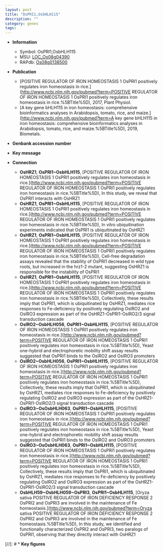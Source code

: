 ```yaml
---
layout: post
title: "OsPRI1,OsbHLH115"
description: ""
category: genes
tags: 
---
```


* **Information**  
    + Symbol: OsPRI1,OsbHLH115  
    + MSU: [LOC_Os08g04390](http://rice.uga.edu/cgi-bin/ORF_infopage.cgi?orf=LOC_Os08g04390)  
    + RAPdb: [Os08g0138500](http://rapdb.dna.affrc.go.jp/viewer/gbrowse_details/irgsp1?name=Os08g0138500)  

* **Publication**  
    + [POSITIVE REGULATOR OF IRON HOMEOSTASIS 1 OsPRI1 positively regulates iron homeostasis in rice.](http://www.ncbi.nlm.nih.gov/pubmed?term=POSITIVE REGULATOR OF IRON HOMEOSTASIS 1 OsPRI1 positively regulates iron homeostasis in rice.%5BTitle%5D), 2017, Plant Physiol.
    + [A key gene bHLH115 in iron homeostasis: comprehensive bioinformatics analyses in Arabidopsis, tomato, rice, and maize.](http://www.ncbi.nlm.nih.gov/pubmed?term=A key gene bHLH115 in iron homeostasis: comprehensive bioinformatics analyses in Arabidopsis, tomato, rice, and maize.%5BTitle%5D), 2019, Biometals.

* **Genbank accession number**  

* **Key message**  

* **Connection**  
    + __OsHRZ1__, __OsPRI1~OsbHLH115__, [POSITIVE REGULATOR OF IRON HOMEOSTASIS 1 OsPRI1 positively regulates iron homeostasis in rice.](http://www.ncbi.nlm.nih.gov/pubmed?term=POSITIVE REGULATOR OF IRON HOMEOSTASIS 1 OsPRI1 positively regulates iron homeostasis in rice.%5BTitle%5D),  In this study, we reveal that OsPRI1 interacts with OsHRZ1
    + __OsHRZ1__, __OsPRI1~OsbHLH115__, [POSITIVE REGULATOR OF IRON HOMEOSTASIS 1 OsPRI1 positively regulates iron homeostasis in rice.](http://www.ncbi.nlm.nih.gov/pubmed?term=POSITIVE REGULATOR OF IRON HOMEOSTASIS 1 OsPRI1 positively regulates iron homeostasis in rice.%5BTitle%5D),  In vitro ubiquitination experiments indicated that OsPRI1 is ubiquitinated by OsHRZ1
    + __OsHRZ1__, __OsPRI1~OsbHLH115__, [POSITIVE REGULATOR OF IRON HOMEOSTASIS 1 OsPRI1 positively regulates iron homeostasis in rice.](http://www.ncbi.nlm.nih.gov/pubmed?term=POSITIVE REGULATOR OF IRON HOMEOSTASIS 1 OsPRI1 positively regulates iron homeostasis in rice.%5BTitle%5D),  Cell-free degradation assays revealed that the stability of OsPRI1 decreased in wild type roots, but increased in the hrz1-2 mutant, suggesting OsHRZ1 is responsible for the instability of OsPRI1
    + __OsHRZ1__, __OsPRI1~OsbHLH115__, [POSITIVE REGULATOR OF IRON HOMEOSTASIS 1 OsPRI1 positively regulates iron homeostasis in rice.](http://www.ncbi.nlm.nih.gov/pubmed?term=POSITIVE REGULATOR OF IRON HOMEOSTASIS 1 OsPRI1 positively regulates iron homeostasis in rice.%5BTitle%5D),  Collectively, these results imply that OsPRI1, which is ubiquitinated by OsHRZ1, mediates rice responses to Fe-deficiency by positively regulating OsIRO2 and OsIRO3 expression as part of the OsHRZ1-OsPRI1-OsIRO2/3 signal transduction cascade
    + __OsIRO2~OsbHLH056__, __OsPRI1~OsbHLH115__, [POSITIVE REGULATOR OF IRON HOMEOSTASIS 1 OsPRI1 positively regulates iron homeostasis in rice.](http://www.ncbi.nlm.nih.gov/pubmed?term=POSITIVE REGULATOR OF IRON HOMEOSTASIS 1 OsPRI1 positively regulates iron homeostasis in rice.%5BTitle%5D),  Yeast one-hybrid and electrophoretic mobility shift assay results suggested that OsPRI1 binds to the OsIRO2 and OsIRO3 promoters
    + __OsIRO2~OsbHLH056__, __OsPRI1~OsbHLH115__, [POSITIVE REGULATOR OF IRON HOMEOSTASIS 1 OsPRI1 positively regulates iron homeostasis in rice.](http://www.ncbi.nlm.nih.gov/pubmed?term=POSITIVE REGULATOR OF IRON HOMEOSTASIS 1 OsPRI1 positively regulates iron homeostasis in rice.%5BTitle%5D),  Collectively, these results imply that OsPRI1, which is ubiquitinated by OsHRZ1, mediates rice responses to Fe-deficiency by positively regulating OsIRO2 and OsIRO3 expression as part of the OsHRZ1-OsPRI1-OsIRO2/3 signal transduction cascade
    + __OsIRO3~OsOsbHLH063__, __OsPRI1~OsbHLH115__, [POSITIVE REGULATOR OF IRON HOMEOSTASIS 1 OsPRI1 positively regulates iron homeostasis in rice.](http://www.ncbi.nlm.nih.gov/pubmed?term=POSITIVE REGULATOR OF IRON HOMEOSTASIS 1 OsPRI1 positively regulates iron homeostasis in rice.%5BTitle%5D),  Yeast one-hybrid and electrophoretic mobility shift assay results suggested that OsPRI1 binds to the OsIRO2 and OsIRO3 promoters
    + __OsIRO3~OsOsbHLH063__, __OsPRI1~OsbHLH115__, [POSITIVE REGULATOR OF IRON HOMEOSTASIS 1 OsPRI1 positively regulates iron homeostasis in rice.](http://www.ncbi.nlm.nih.gov/pubmed?term=POSITIVE REGULATOR OF IRON HOMEOSTASIS 1 OsPRI1 positively regulates iron homeostasis in rice.%5BTitle%5D),  Collectively, these results imply that OsPRI1, which is ubiquitinated by OsHRZ1, mediates rice responses to Fe-deficiency by positively regulating OsIRO2 and OsIRO3 expression as part of the OsHRZ1-OsPRI1-OsIRO2/3 signal transduction cascade
    + __OsbHLH59~OsbHLH059~OsPRI3__, __OsPRI1~OsbHLH115__, [Oryza sativa POSITIVE REGULATOR OF IRON DEFICIENCY RESPONSE 2 OsPRI2 and OsPRI3 are involved in the maintenance of Fe homeostasis.](http://www.ncbi.nlm.nih.gov/pubmed?term=Oryza sativa POSITIVE REGULATOR OF IRON DEFICIENCY RESPONSE 2 OsPRI2 and OsPRI3 are involved in the maintenance of Fe homeostasis.%5BTitle%5D),  In this study, we identified and functionally characterized OsPRI2 and OsPRI3, two paralogs of OsPRI1, observing that they directly interact with OsHRZ1

[//]: # * **Key figures**  


